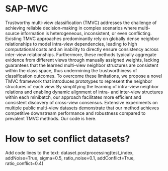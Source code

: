 # SAP-MVC

Trustworthy multi-view classification (TMVC) addresses the challenge of achieving reliable decision-making in complex scenarios where multi-source information is heterogeneous, inconsistent, or even conflicting. Existing TMVC approaches predominantly rely on globally dense neighbor relationships to model intra-view dependencies, leading to high computational costs and an inability to directly ensure consistency across inter-view relationships. Furthermore, these methods typically aggregate evidence from different views through manually assigned weights, lacking guarantees that the learned multi-view neighbor structures are consistent within the class space, thus undermining the trustworthiness of classification outcomes. To overcome these limitations, we propose a novel TMVC framework that introduces prototypes to represent the neighbor structures of each view. By simplifying the learning of intra-view neighbor relations and enabling dynamic alignment of intra- and inter-view structures within each minibatch, our approach facilitates more efficient and consistent discovery of cross-view consensus. Extensive experiments on multiple public multi-view datasets demonstrate that our method achieves competitive downstream performance and robustness compared to prevalent TMVC methods. Our code is here.

# How to set conflict datasets?

Add code lines to the text:
dataset.postprocessing(test_index, addNoise=True, sigma=0.5, ratio_noise=0.1, addConflict=True, ratio_conflict=0.4)

